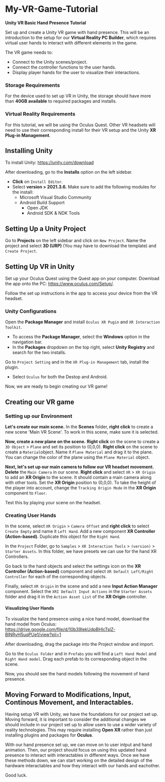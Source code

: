 # My-VR-Game-Tutorial
**Unity VR Basic Hand Presence Tutorial**

Set up and create a Unity VR game with hand presence. This will be an introduction to the setup for our **Virtual Reality PC Builder**, which requires virtual user hands to interact with different elements in the game. 

The VR game needs to: 
* Connect to the Unity scenes/project.
* Connect the controller functions to the user hands. 
* Display player hands for the user to visualize their interactions. 


### Storage Requirements
For the device used to set up VR in Unity, the storage should have more than **40GB available** to required packages and installs. 

### Virtual Reality Requirements
For this tutorial, we will be using the Oculus Quest. Other VR headsets will need to use their corresponding install for their VR setup and the Unity **XR Plug-in Management**.

## Installing Unity 
To install Unity: https://unity.com/download 

After downloading, go to the **Installs** option on the left sidebar. 
- **Click** on `Install Editor`.
- Select **version > 2021.3.6.** Make sure to add the following modules for the install: 
     * Microsoft Visual Studio Community
     * Android Build Support 
        * Open JDK 
        * Android SDK & NDK Tools

## Setting Up a Unity Project
Go to **Projects** on the left sidebar and click on `New Project`.
Name the project and select **3D (URP)** (You may have to download the template) and `Create Project`.

## Setting Up VR in Unity 
Set up your Oculus Quest using the Quest app on your computer. 
Download the app onto the PC:  https://www.oculus.com/Setup/.

Follow the set up instructions in the app to access your device from the VR headset.

### Unity Configurations
Open the **Package Manager** and install `Oculus XR Pugin` and `XR Interaction Toolkit`.
  * To access the **Package Manager**, select the **Windows** option in the navigation bar.
  * In the **Packages** dropdown on the top right, select **Unity Registry** and search for the two installs.
  
Go to `Project Setting` and in the `XR Plug-in Management` tab, install the plugin.
  * Select `Oculus` for both the Destop and Android. 
  
Now, we are ready to begin creating our VR game!

## Creating our VR game 

### Setting up our Environment
**Let's create our main scene.**
In the **Scenes** folder, **right click** to create a new scene 'Main VR Scene'.
To work in this scene, make sure it is selected.
  
**Now, create a new plane on the scene.**
**Right click** on the scene to create a `3D Object` > `Plane` and set its position to (0,0,0).
**Right click** on the scene to create a `Material`object. Name it `Plane Material` and drag it to the plane. 
You can change the color of the plane using the `Plane Material` object.
  
**Next, let's set up our main camera to follow our VR headset movement.**
**Delete** the `Main Camera` in our scene.
**Right click** and select `XR` > `XR Origin` to add an **XR Origin** to the scene. It should contain a main camera along with other tools. 
Set the **XR Origin** position to (0,0,0).
To take the height of the player into account, change the `Tracking Origin Mode` in the **XR Origin** component to `Floor`.
    
Test this by playing your scene on the headset. 

### Creating User Hands 
In the scene, select `XR Origin` > `Camera Offset` and **right click** to select `Create Empty` and name it `Left Hand`.
Add a new component **XR Controller (Action-based)**.
Duplicate this object for the `Right Hand`.

In the `Project` Folder, go to `Samples` > `XR Interaction Tools` > `(version)` > `Starter Assets`.
In this folder, we have presets we can use for the hand XR Controllers. 

Go back to the hand objects and select the settings icon on the **XR Controller (Action-based)** component and select `XR Default Left/Right Controller` for each of the corresponding objects. 

Finally, select `XR Origin` in the scene and add a new **Input Action Manager** component. 
Select the `XRI Default Input Actions` in the `Starter Assets` folder and drag it in the `Action Asset List` of the **XR Origin** controller. 
  
#### Visualizing User Hands 
To visualize the hand presence using a nice hand model, download the hand model from Oculus: https://drive.google.com/file/d/10b39IekUdpBHlcTslZ-BlNRyH5uqPUe1/view?pli=1 

After downloading, drag the package into the Project window and import. 

Go to the `Oculus Folder` and in `Prefabs` you will find a `Left Hand Model` and `Right Hand model`.
Drag each prefab to its corresponding object in the scene. 
  
Now, you should see the hand models following the movement of hand presence.

## Moving Forward to Modifications, Input, Continous Movement, and Interactables.

Having setup VR with Unity, we have the foundations for our project set up. Moving forward, it is important to consider the additional changes we should include in our project set up to allow users to use a wider variety of reality technologies. This may require installing **Open XR** rather than just installing plugins and packages for **Oculus**. 

With our hand presence set up, we can move on to user intput and hand animation. Then, our project should focus on using this updated hand presence to interact with interactables in different ways. Once we have these methods down, we can start working on the detailed design of the hardware interactables and how they interact with our hands and eachother. 

Good luck. 

  
 
 
